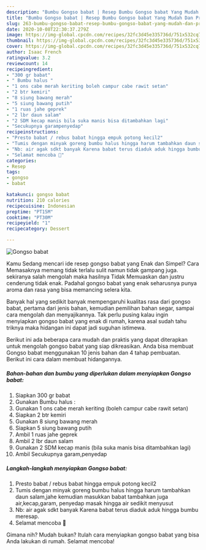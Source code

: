 ```yaml
---
description: "Bumbu Gongso babat | Resep Bumbu Gongso babat Yang Mudah Dan Praktis"
title: "Bumbu Gongso babat | Resep Bumbu Gongso babat Yang Mudah Dan Praktis"
slug: 263-bumbu-gongso-babat-resep-bumbu-gongso-babat-yang-mudah-dan-praktis
date: 2020-10-08T22:30:37.279Z
image: https://img-global.cpcdn.com/recipes/32fc3d45e335736d/751x532cq70/gongso-babat-foto-resep-utama.jpg
thumbnail: https://img-global.cpcdn.com/recipes/32fc3d45e335736d/751x532cq70/gongso-babat-foto-resep-utama.jpg
cover: https://img-global.cpcdn.com/recipes/32fc3d45e335736d/751x532cq70/gongso-babat-foto-resep-utama.jpg
author: Isaac French
ratingvalue: 3.2
reviewcount: 14
recipeingredient:
- "300 gr babat"
- " Bumbu halus "
- "1 ons cabe merah keriting boleh campur cabe rawit setan"
- "2 btr kemiri"
- "8 siung bawang merah"
- "5 siung bawang putih"
- "1 ruas jahe geprek"
- "2 lbr daun salam"
- "2 SDM kecap manis bila suka manis bisa ditambahkan lagi"
- "Secukupnya garampenyedap"
recipeinstructions:
- "Presto babat / rebus babat hingga empuk potong kecil2"
- "Tumis dengan minyak goreng bumbu halus hingga harum tambahkan daun salam,jahe kemudian masukkan babat tambahkan juga air,kecap,garam, penyedap masak hingga air sedikit menyusut"
- "Nb: air agak sdkt banyak Karena babat terus diaduk aduk hingga bumbu meresap."
- "Selamat mencoba 🌺"
categories:
- Resep
tags:
- gongso
- babat

katakunci: gongso babat 
nutrition: 210 calories
recipecuisine: Indonesian
preptime: "PT15M"
cooktime: "PT30M"
recipeyield: "1"
recipecategory: Dessert

---
```



![Gongso babat](https://img-global.cpcdn.com/recipes/32fc3d45e335736d/751x532cq70/gongso-babat-foto-resep-utama.jpg)

Kamu Sedang mencari ide resep gongso babat yang Enak dan Simpel? Cara Memasaknya memang tidak terlalu sulit namun tidak gampang juga. sekiranya salah mengolah maka hasilnya Tidak Memuaskan dan justru cenderung tidak enak. Padahal gongso babat yang enak seharusnya punya aroma dan rasa yang bisa memancing selera kita.

Banyak hal yang sedikit banyak mempengaruhi kualitas rasa dari gongso babat, pertama dari jenis bahan, kemudian pemilihan bahan segar, sampai cara mengolah dan menyajikannya. Tak perlu pusing kalau ingin menyiapkan gongso babat yang enak di rumah, karena asal sudah tahu triknya maka hidangan ini dapat jadi suguhan istimewa.




Berikut ini ada beberapa cara mudah dan praktis yang dapat diterapkan untuk mengolah gongso babat yang siap dikreasikan. Anda bisa membuat Gongso babat menggunakan 10 jenis bahan dan 4 tahap pembuatan. Berikut ini cara dalam membuat hidangannya.

<!--inarticleads1-->

##### Bahan-bahan dan bumbu yang diperlukan dalam menyiapkan Gongso babat:

1. Siapkan 300 gr babat
1. Gunakan  Bumbu halus :
1. Gunakan 1 ons cabe merah keriting (boleh campur cabe rawit setan)
1. Siapkan 2 btr kemiri
1. Gunakan 8 siung bawang merah
1. Siapkan 5 siung bawang putih
1. Ambil 1 ruas jahe geprek
1. Ambil 2 lbr daun salam
1. Gunakan 2 SDM kecap manis (bila suka manis bisa ditambahkan lagi)
1. Ambil Secukupnya garam,penyedap




<!--inarticleads2-->

##### Langkah-langkah menyiapkan Gongso babat:

1. Presto babat / rebus babat hingga empuk potong kecil2
1. Tumis dengan minyak goreng bumbu halus hingga harum tambahkan daun salam,jahe kemudian masukkan babat tambahkan juga air,kecap,garam, penyedap masak hingga air sedikit menyusut
1. Nb: air agak sdkt banyak Karena babat terus diaduk aduk hingga bumbu meresap.
1. Selamat mencoba 🌺




Gimana nih? Mudah bukan? Itulah cara menyiapkan gongso babat yang bisa Anda lakukan di rumah. Selamat mencoba!
